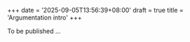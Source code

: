 +++
date = '2025-09-05T13:56:39+08:00'
draft = true
title = 'Argumentation intro'
+++


To be published ...
